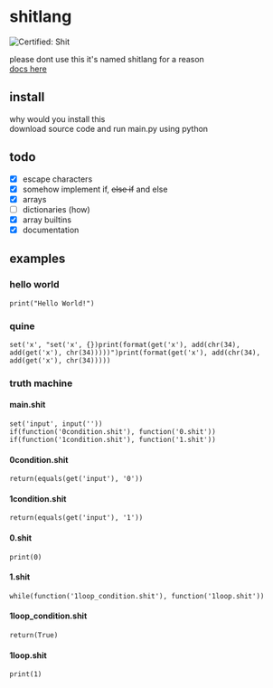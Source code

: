 # shitlang

![Certified: Shit](https://img.shields.io/badge/Certified-Shit-success)

please dont use this it's named shitlang for a reason  
[docs here](https://github.com/sertdfyguhi/shitlang/blob/master/docs/shitlang.md)

## install
why would you install this  
download source code and run main.py using python

## todo
- [x] escape characters
- [x] somehow implement if, ~~else if~~ and else
- [x] arrays
- [ ] dictionaries (how)
- [x] array builtins
- [x] documentation

## examples
### hello world
```
print("Hello World!")
```

### quine
```
set('x', "set('x', {})print(format(get('x'), add(chr(34), add(get('x'), chr(34)))))")print(format(get('x'), add(chr(34), add(get('x'), chr(34)))))
```

### truth machine
#### main.shit
```
set('input', input(''))
if(function('0condition.shit'), function('0.shit'))
if(function('1condition.shit'), function('1.shit'))
```

#### 0condition.shit
```
return(equals(get('input'), '0'))
```

#### 1condition.shit
```
return(equals(get('input'), '1'))
```

#### 0.shit
```
print(0)
```

#### 1.shit
```
while(function('1loop_condition.shit'), function('1loop.shit'))
```

#### 1loop_condition.shit
```
return(True)
```

#### 1loop.shit
```
print(1)
````